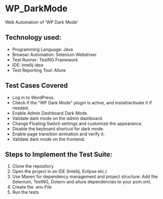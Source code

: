 # WP_DarkMode
Web Automation of 'WP Dark Mode'

## Technology used:
* Programming Language: Java
* Browser Automation: Selenium Webdriver
* Test Runner: TestNG Framework
* IDE: Intellij idea
* Test Reporting Tool:  Allure

## Test Cases Covered
* Log in to WordPress.
* Check if the "WP Dark Mode" plugin is active, and install/activate it if needed.
* Enable Admin Dashboard Dark Mode.
* Validate dark mode on the admin dashboard.
* Change Floating Switch settings and customize the appearance.
* Disable the keyboard shortcut for dark mode.
* Enable page transition animation and verify it.
* Validate dark mode on the frontend.
 
## Steps to Implement the Test Suite:
1. Clone the repository
2. Open the project in an IDE (Intellij, Eclipse etc.)
3. Use Maven for dependency management and project structure: Add the Selenium, TestNG, Dotenv and allure dependencies to your pom.xml.
4. Create the .env File
5. Run the tests
